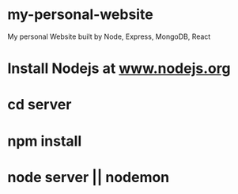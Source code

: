 # my-personal-website
My personal Website built by Node, Express, MongoDB, React
# Install Nodejs at www.nodejs.org
# cd server
# npm install
# node server || nodemon
